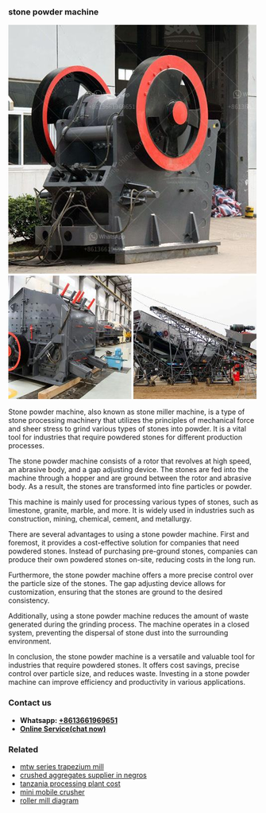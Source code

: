 <h3>stone powder machine</h3><img src='1708408692.jpg' alt=''><p>Stone powder machine, also known as stone miller machine, is a type of stone processing machinery that utilizes the principles of mechanical force and sheer stress to grind various types of stones into powder. It is a vital tool for industries that require powdered stones for different production processes.</p><p>The stone powder machine consists of a rotor that revolves at high speed, an abrasive body, and a gap adjusting device. The stones are fed into the machine through a hopper and are ground between the rotor and abrasive body. As a result, the stones are transformed into fine particles or powder.</p><p>This machine is mainly used for processing various types of stones, such as limestone, granite, marble, and more. It is widely used in industries such as construction, mining, chemical, cement, and metallurgy.</p><p>There are several advantages to using a stone powder machine. First and foremost, it provides a cost-effective solution for companies that need powdered stones. Instead of purchasing pre-ground stones, companies can produce their own powdered stones on-site, reducing costs in the long run.</p><p>Furthermore, the stone powder machine offers a more precise control over the particle size of the stones. The gap adjusting device allows for customization, ensuring that the stones are ground to the desired consistency.</p><p>Additionally, using a stone powder machine reduces the amount of waste generated during the grinding process. The machine operates in a closed system, preventing the dispersal of stone dust into the surrounding environment.</p><p>In conclusion, the stone powder machine is a versatile and valuable tool for industries that require powdered stones. It offers cost savings, precise control over particle size, and reduces waste. Investing in a stone powder machine can improve efficiency and productivity in various applications.</p><h3>Contact us</h3><ul><li><strong>Whatsapp:&nbsp;<a href="https://wa.me/8613661969651">+8613661969651</a></strong></li><li><a href="https://swt.shibang-china.com/?git&amp;zhl&amp;stone powder machine"><strong>Online Service(chat now)</strong></a></li></ul><h3>Related</h3><ul><li><a href='mtw series trapezium mill.md'>mtw series trapezium mill</a></li><li><a href='crushed aggregates supplier in negros.md'>crushed aggregates supplier in negros</a></li><li><a href='tanzania processing plant cost.md'>tanzania processing plant cost</a></li><li><a href='mini mobile crusher.md'>mini mobile crusher</a></li><li><a href='roller mill diagram.md'>roller mill diagram</a></li></ul>